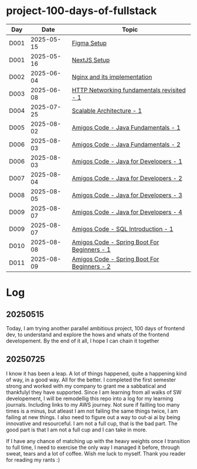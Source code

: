 # project-100-days-of-fullstack

| Day  | Date       | Topic                                                                                  |
| ---- | ---------- | -------------------------------------------------------------------------------------- |
| D001 | 2025-05-15 | [Figma Setup](./log/D001-figma-setup.md)                                               |
| D001 | 2025-05-16 | [NextJS Setup](./log/D002-nextjs-setup.md)                                             |
| D002 | 2025-06-04 | [Nginx and its implementation](./nginx/basic/README.md)                                |
| D003 | 2025-06-08 | [HTTP Networking fundamentals revisited - 1](./http-networking-freecodecamp/README.md) |
| D004 | 2025-07-25 | [Scalable Architecture - 1 ](./scalable-arch/ww202533.md)                              |
| D005 | 2025-08-02 | [Amigos Code - Java Fundamentals - 1 ](https://github.com/Project-Be-Better/learning-java/blob/master/learning-log/001-java-fundamentals.md)                              |
| D006 | 2025-08-03 | [Amigos Code - Java Fundamentals - 2 ](https://github.com/Project-Be-Better/learning-java/blob/master/learning-log/001-java-fundamentals.md)                              |
| D006 | 2025-08-03 | [Amigos Code - Java for Developers - 1 ](https://github.com/Project-Be-Better/learning-java/blob/master/learning-log/002-java-for-developers.md)                              |
| D007 | 2025-08-04 | [Amigos Code - Java for Developers - 2 ](https://github.com/Project-Be-Better/learning-java/blob/master/learning-log/002-java-for-developers.md)                              |
| D008 | 2025-08-05 | [Amigos Code - Java for Developers - 3 ](https://github.com/Project-Be-Better/learning-java/blob/master/learning-log/002-java-for-developers.md)                              |
| D009 | 2025-08-07 | [Amigos Code - Java for Developers - 4 ](https://github.com/Project-Be-Better/learning-java/blob/master/learning-log/002-java-for-developers.md)                              |
| D009 | 2025-08-07 | [Amigos Code - SQL Introduction - 1 ](https://github.com/Project-Be-Better/learning-sql/blob/main/learning-log/003-amigoscode-SQL-introduction.md)                              |
| D010 | 2025-08-08 | [Amigos Code - Spring Boot For Beginners - 1 ](https://github.com/Project-Be-Better/learning-java/blob/master/learning-log/003-spring-boot-for-beginners.md)                              |
| D011 | 2025-08-09 | [Amigos Code - Spring Boot For Beginners - 2 ](https://github.com/Project-Be-Better/learning-java/blob/master/learning-log/003-spring-boot-for-beginners.md)                              |



# Log

## 20250515

Today, I am trying another parallel ambitious project, 100 days of frontend dev, to understand and explore the hows and whats of the frontend developement. By the end of it all, I hope I can chain it together

## 20250725

I know it has been a leap. A lot of things happened, quite a happening kind of way, in a good way. All for the better. I completed the first semester strong and worked with my company to grant me a sabbatical and thankfulyl they have supported. Since I am learning from all walks of SW developement, I will be remodellig this repo into a log for my learning journals. Including links to my AWS journey. Not sure if failling too many times is a minus, but atleast I am not failing the same things twice, I am failing at new things. I also need to figure out a way to out-ai ai by being innovative and resourceful. I am not a full cup, that is the bad part. The good part is that I am not a full cup and I can take in more.

If I have any chance of matching up with the heavy weights once I transition to full time, I need to exercise the only way I managed it before, through sweat, tears and a lot of coffee. Wish me luck to myself. Thank you reader for reading my rants :)
